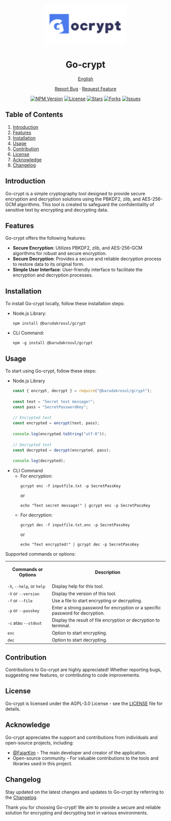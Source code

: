 <div align="center">
  <img src="https://raw.githubusercontent.com/BarudakRosul/go-crypt/master/image/logo.svg" alt="Go-crypt Logo" width="260"/>
  <h1>Go-crypt</h1>
  <p><a href="/docs/README-EN.md">English</a></p>
  <p><a href="https://github.com/BarudakRosul/go-crypt/issues/new?assignees=&labels=bug&projects=&template=bug_report.yml">Report Bug</a> · <a href="https://github.com/BarudakRosul/go-crypt/issues/new?assignees=&labels=enhancement&projects=&template=feature_request.yml">Request Feature</a></p>
  <p>
    <a href="https://www.npmjs.com/package/@barudakrosul/gcrypt"><img src="https://img.shields.io/npm/v/@barudakrosul/gcrypt" alt="NPM Version"/></a>
    <a href="/LICENSE"><img src="https://img.shields.io/github/license/BarudakRosul/go-crypt" alt="License"/></a>
    <a href="https://github.com/BarudakRosul/go-crypt/stargazers"><img src="https://img.shields.io/github/stars/BarudakRosul/go-crypt" alt="Stars"/></a>
    <a href="https://github.com/BarudakRosul/go-crypt/network/members"><img src="https://img.shields.io/github/forks/BarudakRosul/go-crypt" alt="Forks"/></a>
    <a href="https://github.com/BarudakRosul/go-crypt/issues"><img src="https://img.shields.io/github/issues/BarudakRosul/go-crypt" alt="Issues"/></a>
  </p>
</div>

## Table of Contents

1. [Introduction](#introduction)
2. [Features](#features)
3. [Installation](#installation)
4. [Usage](#usage)
5. [Contribution](#contribution)
6. [License](#license)
7. [Acknowledge](#acknowledge)
8. [Changelog](#changelog)

## Introduction

Go-crypt is a simple cryptography tool designed to provide secure encryption and decryption solutions using the PBKDF2, zlib, and AES-256-GCM algorithms. This tool is created to safeguard the confidentiality of sensitive text by encrypting and decrypting data.

## Features

Go-crypt offers the following features:

- **Secure Encryption**: Utilizes PBKDF2, zlib, and AES-256-GCM algorithms for robust and secure encryption.
- **Secure Decryption**: Provides a secure and reliable decryption process to restore data to its original form.
- **Simple User Interface**: User-friendly interface to facilitate the encryption and decryption processes.

## Installation

To install Go-crypt locally, follow these installation steps:

- Node.js Library:

   ```shell
   npm install @barudakrosul/gcrypt
   ```

- CLI Command:

   ```shell
   npm -g install @barudakrosul/gcrypt
   ```

## Usage

To start using Go-crypt, follow these steps:

- Node.js Library
  ```javascript
  const { encrypt, decrypt } = require("@barudakrosul/gcrypt");

  const text = "Secret text message!";
  const pass = "SecretPasswordKey";

  // Encrypted text
  const encrypted = encrypt(text, pass);

  console.log(encrypted.toString("utf-8"));

  // Decrypted text
  const decrypted = decrypt(encrypted, pass);

  console.log(decrypted);
  ```
- CLI Command
  - For encryption:
    ```shell
    gcrypt enc -f inputfile.txt -p SecretPassKey
    ```
    or
    ```shell
    echo "Text secret message!" | gcrypt enc -p SecretPassKey
    ```
  - For decryption:
    ```shell
    gcrypt dec -f inputfile.txt.enc -p SecretPassKey
    ```
    or
    ```shell
    echo "Text encrypted!" | gcrypt dec -p SecretPassKey
    ```

Supported commands or options:

<table>
  <tr>
    <td><p align="center"><b>Commands or Options</b></p></td>
    <td><p align="center"><b>Description</b></p></td>
  </tr>
  <tr>
    <td><code>-h</code>, <code>--help</code>, or <code>help</code></td>
    <td>Display help for this tool.</td>
  </tr>
  <tr>
    <td><code>-V</code> or <code>--version</code></td>
    <td>Display the version of this tool.</td>
  </tr>
  <tr>
    <td><code>-f</code> or <code>--file</code></td>
    <td>Use a file to start encrypting or decrypting.</td>
  </tr>
  <tr>
    <td><code>-p</code> or <code>--passkey</code></td>
    <td>Enter a strong password for encryption or a specific password for decryption.</td>
  </tr>
  <tr>
    <td><code>-c</code> atau <code>--stdout</code></td>
    <td>Display the result of file encryption or decryption to terminal.</td>
  </tr>
  <tr>
    <td><code>enc</code></td>
    <td>Option to start encrypting.</td>
  </tr>
  <tr>
    <td><code>dec</code></td>
    <td>Option to start decrypting.</td>
  </tr>
</table>

## Contribution

Contributions to Go-crypt are highly appreciated! Whether reporting bugs, suggesting new features, or contributing to code improvements.

## License

Go-crypt is licensed under the AGPL-3.0 License - see the [LICENSE](/LICENSE) file for details.

## Acknowledge

Go-crypt appreciates the support and contributions from individuals and open-source projects, including:

- [@FajarKim](https://github.com/FajarKim) - The main developer and creator of the application.
- Open-source community - For valuable contributions to the tools and libraries used in this project.

## Changelog

Stay updated on the latest changes and updates to Go-crypt by referring to the [Changelog](https://github.com/BarudakRosul/go-crypt/releases).

Thank you for choosing Go-crypt! We aim to provide a secure and reliable solution for encrypting and decrypting text in various environments.
